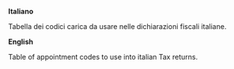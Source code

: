 **Italiano**

Tabella dei codici carica da usare nelle dichiarazioni fiscali italiane.

**English**

Table of appointment codes to use into italian Tax returns.
